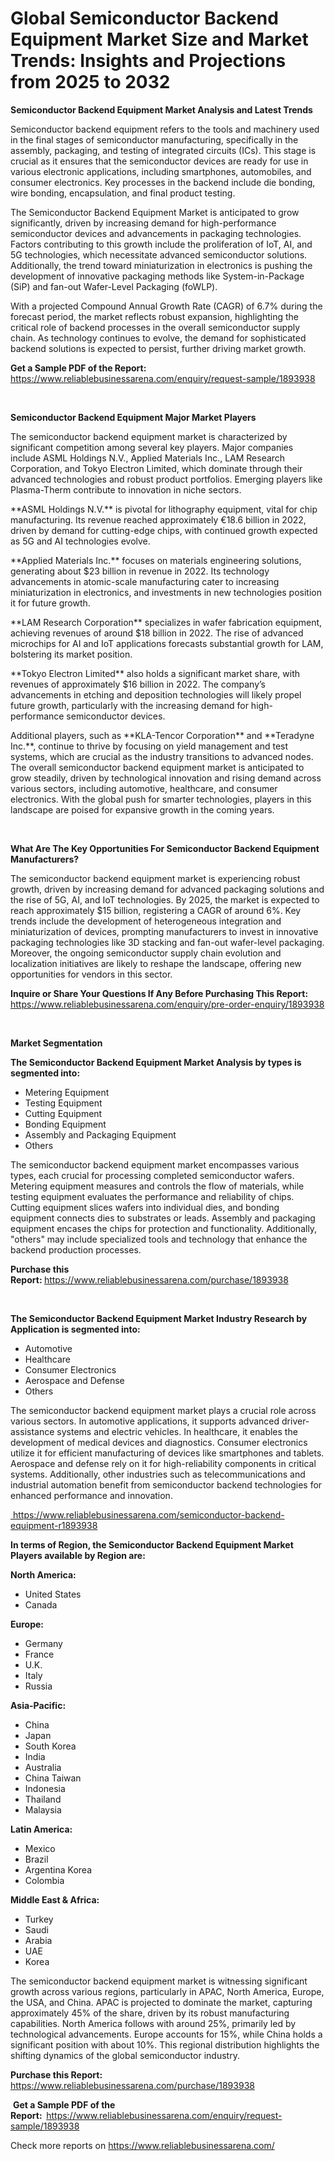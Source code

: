 <p><h1>Global Semiconductor Backend Equipment Market Size and Market Trends: Insights and Projections from 2025 to 2032</h1></p><p><strong>Semiconductor Backend Equipment Market Analysis and Latest Trends</strong></p>
<p><p>Semiconductor backend equipment refers to the tools and machinery used in the final stages of semiconductor manufacturing, specifically in the assembly, packaging, and testing of integrated circuits (ICs). This stage is crucial as it ensures that the semiconductor devices are ready for use in various electronic applications, including smartphones, automobiles, and consumer electronics. Key processes in the backend include die bonding, wire bonding, encapsulation, and final product testing.</p><p>The Semiconductor Backend Equipment Market is anticipated to grow significantly, driven by increasing demand for high-performance semiconductor devices and advancements in packaging technologies. Factors contributing to this growth include the proliferation of IoT, AI, and 5G technologies, which necessitate advanced semiconductor solutions. Additionally, the trend toward miniaturization in electronics is pushing the development of innovative packaging methods like System-in-Package (SiP) and fan-out Wafer-Level Packaging (foWLP).</p><p>With a projected Compound Annual Growth Rate (CAGR) of 6.7% during the forecast period, the market reflects robust expansion, highlighting the critical role of backend processes in the overall semiconductor supply chain. As technology continues to evolve, the demand for sophisticated backend solutions is expected to persist, further driving market growth.</p></p>
<p><strong>Get a Sample PDF of the Report:&nbsp;</strong> <a href="https://www.reliablebusinessarena.com/enquiry/request-sample/1893938?utm_campaign=3121&utm_medium=2&utm_source=Github&utm_content=ia&utm_term=06042025&utm_id=semiconductor-backend-equipment">https://www.reliablebusinessarena.com/enquiry/request-sample/1893938</a></p>
<p>&nbsp;</p>
<p><strong>Semiconductor Backend Equipment Major Market Players</strong></p>
<p><p>The semiconductor backend equipment market is characterized by significant competition among several key players. Major companies include ASML Holdings N.V., Applied Materials Inc., LAM Research Corporation, and Tokyo Electron Limited, which dominate through their advanced technologies and robust product portfolios. Emerging players like Plasma-Therm contribute to innovation in niche sectors.</p><p>**ASML Holdings N.V.** is pivotal for lithography equipment, vital for chip manufacturing. Its revenue reached approximately €18.6 billion in 2022, driven by demand for cutting-edge chips, with continued growth expected as 5G and AI technologies evolve.</p><p>**Applied Materials Inc.** focuses on materials engineering solutions, generating about $23 billion in revenue in 2022. Its technology advancements in atomic-scale manufacturing cater to increasing miniaturization in electronics, and investments in new technologies position it for future growth.</p><p>**LAM Research Corporation** specializes in wafer fabrication equipment, achieving revenues of around $18 billion in 2022. The rise of advanced microchips for AI and IoT applications forecasts substantial growth for LAM, bolstering its market position.</p><p>**Tokyo Electron Limited** also holds a significant market share, with revenues of approximately $16 billion in 2022. The company’s advancements in etching and deposition technologies will likely propel future growth, particularly with the increasing demand for high-performance semiconductor devices.</p><p>Additional players, such as **KLA-Tencor Corporation** and **Teradyne Inc.**, continue to thrive by focusing on yield management and test systems, which are crucial as the industry transitions to advanced nodes. The overall semiconductor backend equipment market is anticipated to grow steadily, driven by technological innovation and rising demand across various sectors, including automotive, healthcare, and consumer electronics. With the global push for smarter technologies, players in this landscape are poised for expansive growth in the coming years.</p></p>
<p>&nbsp;</p>
<p><strong>What Are The Key Opportunities For Semiconductor Backend Equipment Manufacturers?</strong></p>
<p><p>The semiconductor backend equipment market is experiencing robust growth, driven by increasing demand for advanced packaging solutions and the rise of 5G, AI, and IoT technologies. By 2025, the market is expected to reach approximately $15 billion, registering a CAGR of around 6%. Key trends include the development of heterogeneous integration and miniaturization of devices, prompting manufacturers to invest in innovative packaging technologies like 3D stacking and fan-out wafer-level packaging. Moreover, the ongoing semiconductor supply chain evolution and localization initiatives are likely to reshape the landscape, offering new opportunities for vendors in this sector.</p></p>
<p><strong>Inquire or Share Your Questions If Any Before Purchasing This Report:</strong> <a href="https://www.reliablebusinessarena.com/enquiry/pre-order-enquiry/1893938?utm_campaign=3121&utm_medium=2&utm_source=Github&utm_content=ia&utm_term=06042025&utm_id=semiconductor-backend-equipment">https://www.reliablebusinessarena.com/enquiry/pre-order-enquiry/1893938</a></p>
<p>&nbsp;</p>
<p><strong>Market Segmentation</strong></p>
<p><strong>The Semiconductor Backend Equipment Market Analysis by types is segmented into:</strong></p>
<p><ul><li>Metering Equipment</li><li>Testing Equipment</li><li>Cutting Equipment</li><li>Bonding Equipment</li><li>Assembly and Packaging Equipment</li><li>Others</li></ul></p>
<p><p>The semiconductor backend equipment market encompasses various types, each crucial for processing completed semiconductor wafers. Metering equipment measures and controls the flow of materials, while testing equipment evaluates the performance and reliability of chips. Cutting equipment slices wafers into individual dies, and bonding equipment connects dies to substrates or leads. Assembly and packaging equipment encases the chips for protection and functionality. Additionally, "others" may include specialized tools and technology that enhance the backend production processes.</p></p>
<p><strong>Purchase this Report:&nbsp;</strong><a href="https://www.reliablebusinessarena.com/purchase/1893938?utm_campaign=3121&utm_medium=2&utm_source=Github&utm_content=ia&utm_term=06042025&utm_id=semiconductor-backend-equipment">https://www.reliablebusinessarena.com/purchase/1893938</a></p>
<p>&nbsp;</p>
<p><strong>The Semiconductor Backend Equipment Market Industry Research by Application is segmented into:</strong></p>
<p><ul><li>Automotive</li><li>Healthcare</li><li>Consumer Electronics</li><li>Aerospace and Defense</li><li>Others</li></ul></p>
<p><p>The semiconductor backend equipment market plays a crucial role across various sectors. In automotive applications, it supports advanced driver-assistance systems and electric vehicles. In healthcare, it enables the development of medical devices and diagnostics. Consumer electronics utilize it for efficient manufacturing of devices like smartphones and tablets. Aerospace and defense rely on it for high-reliability components in critical systems. Additionally, other industries such as telecommunications and industrial automation benefit from semiconductor backend technologies for enhanced performance and innovation.</p></p>
<p><a href="https://www.reliablebusinessarena.com/semiconductor-backend-equipment-r1893938?utm_campaign=3121&utm_medium=2&utm_source=Github&utm_content=ia&utm_term=06042025&utm_id=semiconductor-backend-equipment">&nbsp;https://www.reliablebusinessarena.com/semiconductor-backend-equipment-r1893938</a></p>
<p><strong>In terms of Region, the Semiconductor Backend Equipment Market Players available by Region are:</strong></p>
<p>
    <p> <strong> North America: </strong>
        <ul>
            <li>United States</li>
            <li>Canada</li>
        </ul>
        </p> 
    <p> <strong> Europe: </strong>
        <ul>
            <li>Germany</li>
            <li>France</li>
            <li>U.K.</li>
            <li>Italy</li>
            <li>Russia</li>
        </ul>
        </p> 
    <p> <strong> Asia-Pacific: </strong>
        <ul>
            <li>China</li>
            <li>Japan</li>
            <li>South Korea</li>
            <li>India</li>
            <li>Australia</li>
            <li>China Taiwan</li>
            <li>Indonesia</li>
            <li>Thailand</li>
            <li>Malaysia</li>
        </ul>
        </p> 
    <p> <strong> Latin America: </strong>
        <ul>
            <li>Mexico</li>
            <li>Brazil</li>
            <li>Argentina Korea</li>
            <li>Colombia</li>
        </ul>
        </p> 
    <p> <strong> Middle East & Africa: </strong>
        <ul>
            <li>Turkey</li>
            <li>Saudi</li>
            <li>Arabia</li>
            <li>UAE</li>
            <li>Korea</li>
        </ul>
    </p>
    </p>
<p><p>The semiconductor backend equipment market is witnessing significant growth across various regions, particularly in APAC, North America, Europe, the USA, and China. APAC is projected to dominate the market, capturing approximately 45% of the share, driven by its robust manufacturing capabilities. North America follows with around 25%, primarily led by technological advancements. Europe accounts for 15%, while China holds a significant position with about 10%. This regional distribution highlights the shifting dynamics of the global semiconductor industry.</p></p>
<p><strong>Purchase this Report: </strong><a href="https://www.reliablebusinessarena.com/purchase/1893938?utm_campaign=3121&utm_medium=2&utm_source=Github&utm_content=ia&utm_term=06042025&utm_id=semiconductor-backend-equipment">https://www.reliablebusinessarena.com/purchase/1893938</a></p>
<p>&nbsp;<strong>Get a Sample PDF of the Report:&nbsp;&nbsp;</strong><a href="https://www.reliablebusinessarena.com/enquiry/request-sample/1893938?utm_campaign=3121&utm_medium=2&utm_source=Github&utm_content=ia&utm_term=06042025&utm_id=semiconductor-backend-equipment">https://www.reliablebusinessarena.com/enquiry/request-sample/1893938</a></p>
<p><strong></strong></p>
<p>Check more reports on <a href="https://www.reliablebusinessarena.com/?utm_campaign=3121&utm_medium=2&utm_source=Github&utm_content=ia&utm_term=06042025&utm_id=semiconductor-backend-equipment">https://www.reliablebusinessarena.com/</a></p>